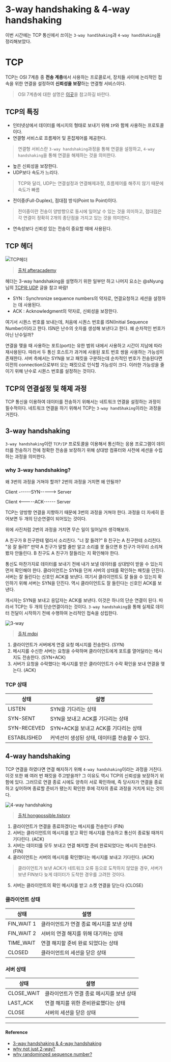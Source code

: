 # 3-way handshaking & 4-way handshaking
이번 시간에는 TCP 통신에서 쓰이는 `3-way handShaking`과 `4-way handShaking`을 정리해보았다.

# TCP
TCP는 OSI 7계층 중 **전송 계층**에서 사용하는 프로콜로서, 장치들 사이에 논리적인 접속을 위한 연결을 설정하여 **신뢰성을 보장**하는 연결형 서비스이다.
> OSI 7계층에 대한 설명은 [이곳](https://github.com/im-d-team/Dev-Docs/blob/master/Network/OSI7%20Layer.md)을 참고하길 바란다.

## TCP의 특징
- 인터넷상에서 데이터를 메시지의 형태로 보내기 위해 `IP`와 함께 사용하는 프로토콜이다.
- 연결형 서비스로 흐름제어 및 혼잡제어를 제공한다.
> 연결형 서비스란 `3-way handshaking`과정을 통해 연결을 설정하고, `4-way handshaking`을 통해 연결을 해제하는 것을 의미한다.
- 높은 신뢰성을 보장한다.
- UDP보다 속도가 느리다.
> TCP와 달리, UDP는 연결설정과 연결해제과정, 흐름제어를 해주지 않기 때문에 속도가 빠름
- 전이중(Full-Duplex), 점대점 방식(Point to Point)이다.
> 전이중이란 전송이 양방향으로 동시에 일어날 수 있는 것을 의미하고, 점대점은 각 연결이 정확히 2개의 종단점을 가지고 있는 것을 의미한다.
- 연속성보다 신뢰성 있는 전송이 중요할 때에 사용된다.

## TCP 헤더
![TCP헤더](https://user-images.githubusercontent.com/43868540/103455518-2a19c400-4d31-11eb-8f3f-a0e4090402bf.jpg)
> [출처 afteracademy](https://afteracademy.com/blog/what-is-a-tcp-3-way-handshake-process)

헤더는 3-way handshaking을 설명하기 위한 일부만 하고 나머지 요소는 @sNyung님의 [TCP와 UDP](https://github.com/im-d-team/Dev-Docs/blob/master/Network/TCP%20%26%20UDP.md) 글을 참고 바람!
-  SYN : Synchronize sequence numbers의 약자로, 연결요청하고 세션을 설정하는 데 사용된다.
-  ACK : Acknowledgment의 약자로, 신뢰성을 보장한다.

여기서 시퀀스 번호를 보내는데, 처음에 시퀀스 번호를 ISN(Initial Sequence Number)이라고 한다. ISN은 난수의 숫자를 생성해 보낸다고 한다. 왜 순차적인 번호가 아닌 난수일까?

연결을 맺을 때 사용하는 포트(port)는 유한 범위 내에서 사용하고 시간이 지남에 따라 재사용된다. 따라서 두 통신 호스트가 과거에 사용된 포트 번호 쌍을 사용하는 가능성이 존재한다. 서버 측에서는 SYN을 보고 패킷을 구분하는데 순차적인 번호가 전송된다면 이전의 connection으로부터 오는 패킷으로 인식할 가능성이 크다. 이러한 가능성을 줄이기 위해 난수로 시퀀스 번호를 설정하는 것이다.

## TCP의 연결설정 및 해제 과정
TCP 통신을 이용하여 데이터를 전송하기 위해서는 네트워크 연결을 설정하는 과정이 필수적이다. 네트워크 연결을 하기 위해서 TCP는 `3-way handShaking`이라는 과정을 거친다.

## 3-way handshaking
`3-way handshaking`이란 `TCP/IP` 프로토콜을 이용해서 통신하는 응용 프로그램이 데이터를 전송하기 전에 정확한 전송을 보장하기 위해 상대방 컴퓨터와 사전에 세션을 수립하는 과정을 의미한다. 

### why 3-way handshaking?
왜 3번의 과정을 거쳐야 할까? 2번의 과정을 거치면 왜 안될까?


Client ------SYN-----> Server

Client <-----ACK------ Server


TCP는 양방향 연결을 지향하기 때문에 3번의 과정을 거쳐야 한다. 과정을 더 자세히 뜯어보면 두 개의 단순연결이 되어있는 것이다. 

위에 사진처럼 2번의 과정을 거치면 무슨 일이 일어날까 생각해보자.

A 친구가 B 친구한테 멀리서 소리친다. "너 잘 들려?"
B 친구는 A 친구한테 소리친다. "응 잘 들려!"
만약 A 친구가 말할 줄만 알고 소리를 못 들으면 B 친구가 아무리 소리쳐봤자 안들린다. B 친구도 A 친구가 잘들리는 지 확인해야 한다. 

통신도 마찬가지로 데이터를 보내기 전에 내가 보낼 데이터를 상대방이 받을 수 있는지 먼저 확인해야 한다.
클라이언트는 SYN을 던져 서버의 상태를 확인하는 패킷을 던진다. 서버는 잘 들린다는 신호인 ACK를 보낸다.
여기서 클라이언트도 잘 들을 수 있는지 확인하기 위해 서버는 SYN을 던진다. 역시 클라이언트도 잘 들린다는 신호인 ACK를 보낸다. 

개시자는 SYN을 보내고 응답자는 ACK를 보낸다. 이것은 하나의 단순 연결이 된다. 따라서 TCP는 두 개의 단순연결이라는 것이다.
`3-way handshaking`을 통해 실제로 데이터 전달이 시작하기 전에 수행하여 논리적인 접속을 성립한다.

![3-way](https://user-images.githubusercontent.com/43868540/103471183-634d4500-4dc0-11eb-8e9c-3e914d8b9e78.jpg)

> [출처 mdpi](https://www.mdpi.com/2076-3417/6/11/358/htm)

1. 클라이언트가 서버에게 연결 요청 메시지를 전송한다. (SYN)
2. 메시지를 수신한 서버는 요청을 수락하며 클라이언트에게 포트를 열어달라는 메시지도 전송한다. (SYN+ACK)
3. 서버가 요청을 수락했다는 메시지를 받은 클라이언트가 수락 확인을 보내 연결을 맺는다. (ACK)

### TCP 상태
|상태|설명|
|------|---|
|LISTEN|SYN을 기다리는 상태|
|SYN-SENT|SYN을 보내고 ACK를 기다리는 상태|
|SYN-RECEVED|SYN+ACK을 보내고 ACK를 기다리는 상태|
|ESTABLISHED|커넥션이 생성된 상태, 데이터를 전송할 수 있다.|

## 4-way handshaking
TCP 연결을 하였다면 연결 해지하기 위해 `4-way handshaking`이라는 과정을 거친다.
이것 또한 왜 여러 번 패킷을 주고받을까? 그 이유도 역시 TCP의 신뢰성을 보장하기 위함에 있다.
그러므로 연결 종료 시에도 양측이 서로 확인하에, 즉 당사자가 연결을 종료하고 싶어하며 종료할 준비가 됐는지 확인한 후에 각자의 종료 과정을 거치게 되는 것이다.

![4-way handshaking](https://user-images.githubusercontent.com/43868540/103454298-f84f3000-4d25-11eb-8e39-6771a1cecd1a.png)

> [출처 hongpossible.tistory](https://hongpossible.tistory.com/entry/TCP-UDP-34-Way-HandShaking)

1. 클라이언트가 연결을 종료하겠다는 메시지를 전송한다 (FIN)
2. 서버는 클라이언트의 메시지를 받고 확인 메시지를 전송하고 통신이 종료될 때까지 기다린다. (ACK)
3. 서버는 데이터를 모두 보내고 연결 해지할 준비 완료되었다는 메시지 전송한다. (FIN)
4. 클라이언트는 서버의 메시지를 확인했다는 메시지를 보내고 기다린다. (ACK)
> 클라이언트가 보낸 ACK가 네트워크 오류 등으로 도착하지 않았을 경우, 서버가 보낸 FIN보다 늦게 데이터가 도착한 경우를 고려한 것이다.
5. 서버는 클라이언트의 확인 메시지를 받고 소켓 연결을 닫는다 (CLOSE)

### 클라이언트 상태
|상태|설명|
|------|---|
|FIN_WAIT 1|클라이언트가 연결 종료 메시지를 보낸 상태|
|FIN_WAIT 2|서버의 연결 해지를 위해 대기하는 상태|
|TIME_WAIT|연결 해지할 준비 완료 되었다는 상태|
|CLOSED|클라이언트의 세션을 닫은 상태|

### 서버 상태
|상태|설명|
|------|---|
|CLOSE_WAIT|클라이언트가 연결 종료 메시지를 보낸 상태|
|LAST_ACK|연결 해지를 위한 준비완료했다는 상태|
|CLOSE|서버의 세션을 닫은 상태|

----
#### Reference
- [3-way handshaking & 4-way handshaking](https://k39335.tistory.com/21?category=653558)
- [why not just 2-way?](https://networkengineering.stackexchange.com/questions/24068/why-do-we-need-a-3-way-handshake-why-not-just-2-way)
- [why randominzed sequence number?](https://asfirstalways.tistory.com/356)
